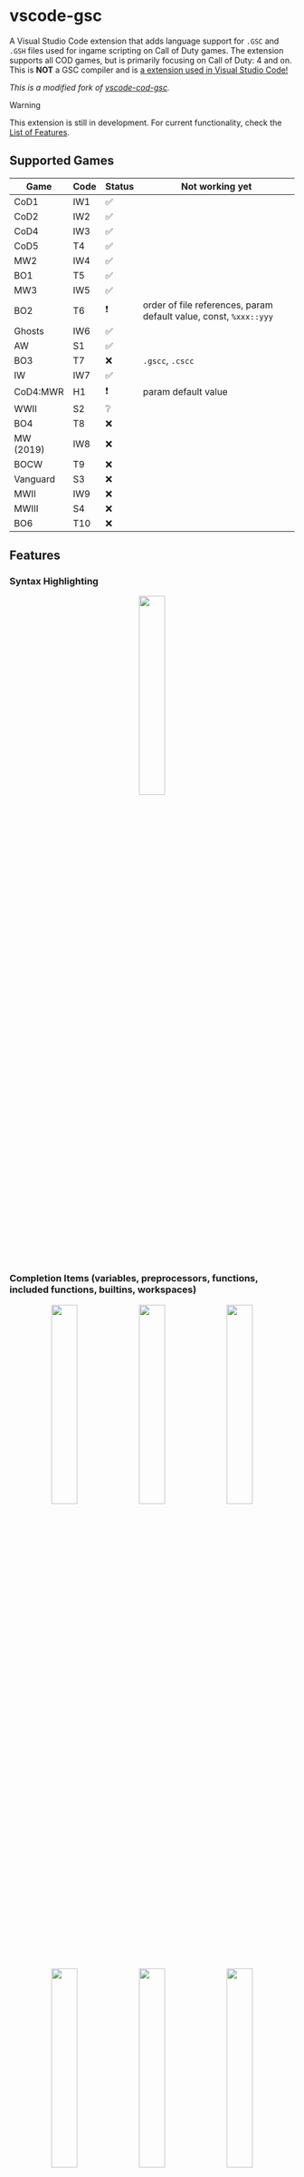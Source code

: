 # vscode-gsc

A Visual Studio Code extension that adds language support for `.GSC` and `.GSH` files used for ingame scripting on Call of Duty games. The extension supports all COD games, but is primarily focusing on Call of Duty: 4 and on. This is **NOT** a GSC compiler and is [a extension used in Visual Studio Code!](https://marketplace.visualstudio.com/items?itemName=mjkzy.vscode-gsc-ultimate)

_This is a modified fork of [vscode-cod-gsc](https://github.com/eyza-cod2/vscode-cod-gsc)._

> [!WARNING] 
> This extension is still in development. For current functionality, check the [List of Features](#list-of-features).

## Supported Games

| Game           | Code | Status             | Not working yet                                                   |
|----------------|------|--------------------|------------------------------------------------------------------ |
| CoD1           | IW1  | ✅ |                                                                                  |
| CoD2           | IW2  | ✅ |                                                                                  |
| CoD4           | IW3  | ✅ |                                                                                  |
| CoD5           | T4   | ✅ |                                                                                  |
| MW2            | IW4  | ✅ |                                                                                  |
| BO1            | T5   | ✅ |                                                                                  |
| MW3            | IW5  | ✅ |                                                                                  |
| BO2            | T6   | ❗ | order of file references, param default value, const, `%xxx::yyy`                |
| Ghosts         | IW6  | ✅ |                                                                                  |
| AW             | S1   | ✅ |                                                                                  |
| BO3            | T7   | ❌ | `.gscc`, `.cscc`                                                                 |
| IW             | IW7  | ✅ |                                                                                  |
| CoD4:MWR       | H1   | ❗ | param default value                                                              |
| WWII           | S2   | ❔ |                                                                                  |
| BO4            | T8   | ❌ |                                                                                  |
| MW (2019)      | IW8  | ❌ |                                                                                  |
| BOCW           | T9   | ❌ |                                                                                  |
| Vanguard       | S3   | ❌ |                                                                                  |
| MWII           | IW9  | ❌ |                                                                                  |
| MWIII          | S4   | ❌ |                                                                                  |
| BO6            | T10  | ❌ |                                                                                  |

## Features

### Syntax Highlighting
<div align="center">
  <img src="images/vscode-syntax-highlight-1.png" width="30%">
</div>

### Completion Items (variables, preprocessors, functions, included functions, builtins, workspaces)
<div align="center">
  <img src="images/vscode-completion-4.png" width="30%">
  <img src="images/vscode-completion-5.png" width="30%">
  <img src="images/vscode-completion-3.png" width="30%">
  <img src="images/vscode-completion-2.gif" width="30%">
  <img src="images/vscode-completion-1.png" width="30%">
  <img src="images/vscode-completion-6.png" width="30%">
</div>

### Diagnostics (error messages, invalid file for #include/#using, possible missing semicolon)
<div align="center">
  <img src="images/vscode-diagnostics-1.png" width="30%">
  <img src="images/vscode-diagnostics-include.png" width="30%">
  <img src="images/vscode-diagnostics-single-line.png" width="30%">
</div>

### Functions (go to definition, hover info for various things, references, rename)
<div align="center">
  <img src="images/vscode-function-definition.gif" width="30%">
  <img src="images/vscode-function-hover.gif" width="30%">
  <img src="images/vscode-function-hover-spawn.png" width="30%">
  <img src="images/vscode-hover-path.png" width="30%">
  <img src="images/vscode-references-function.png" width="30%">
  <img src="images/vscode-rename-function.png" width="30%">
</div>

### Workspace folders
Visual Studio Code multi-root workspace can be used to "join" your mod folders as they get loaded into the game.

The order of how files are being searched is now determined by how the workspace folder appears in explorer tab. 
The last folder is searched first.

<div align="center">
  <img src="images/vscode-workspace-order.png" width="60%">
</div>

It can simulate your .IWD files - their file name determines which files gets loaded first in the game.

For example, this is typical setup:
- raw
- mod1
- mappack

From game perspective, it could represents these files:
- iw_00.iwd - iw15.iwd (original game files for CoD2)
- z_mod1.iwd
- zzz_mappack.iwd

The alphabetical order of .IWD is important to correctly replace original files.
The order of the workspace folders must be the same!

### Code actions (include folder for file reference, ignore missing)
<div align="center">
  <img src="images/vscode-workspace-folder-include.gif" width="50%">
  <img src="images/vscode-quick-fix.png" width="50%">
</div>

### GSC Files

#### Visualization of replaced (unreachable) files.

When GSC file is replaced by another GSC file in multi-root workspace because of the same game path, the code in text editor is shown as semi-transparent (unreachable code)<br>

<div align="center">
  <img src="images/vscode-workspace-replaced-file-code.png" width="30%">
</div>

### Other

#### Status bar
<div align="center">
  <img src="images/vscode-statusbar-game.png" width="30%">
  <img src="images/vscode-sidebar.png" width="30%">
</div>

## List of Features
- GSC file parser
  - Syntax parser
    - Comments (`/*...*/`, `//...`)
    - Developer blocks (`/# ... #/`, `/@ ... @/`)
    - Preprocessor (`#include`, `#using` (3arc), `#using_animtree`, `#animtree`, `#define`, `#if`, `#ifdef`, `#else`, `#endif`, `#undef`, `#precache` (3arc), `#insert` (3arc))
    - Keywords (`return`, `if`, `else`, `for`, `foreach`, `while`, `do-while`, `switch`, `continue`, `break`, `case`, `default`, `childthread`, `call`, `thread`, `wait`, `waittillframeend`, `waittill`, `waittillmatch`, `endon`, `notify`, `breakpoint`)
    - Operators (`=`, `+=`, `-=`, `*=`, `/=`, `%=`, `|=`, `&=`, `^=`, `++`, `--`, `+`, `-`, `*`, `/`, `%`, `|`, `&`, `^`, `<<`, `>>`, `==`, `!=`, `<`, `>`, `<=`, `>=`, `&&`, `||`, `!`, `~`)
    - Strings (`"default"`, `&"STRING_LOCALIZED"`, `#"sv_cvar_string"`)
    - Ternary conditional operators (`true ? "yes" : "no"`)
    - Anim string (`%xanim_file_name`)
    - Path (eg. `maps\mp\gametypes\sd`)
  - Detection of explicitly typed types of variables (string, localized string, cvar string, vector, integer, float, structure, array, function, entity, bool, xanim)
- Completion item provider (auto-suggestion)
    - <b>[NEW]</b> Builtin functions are now CoD4 functions (CoD2 exists for stuff like `getCvar()`)
    - Variables (local to function, global `level` and `game`)
    - Constants
    - Keywords 
    - File path
    - Local & included function definitions
    - External function definitions
- Diagnostics (errors and warnings)
  - Syntax error
    - Unexpected tokens
    - Missing semicolons
  - Extra semicolons
  - Invalid function parameters
  - Missing files
  - Invalid numbers of function parameters
  - Variables used before definition (could be better)
- Semantics token provider 
  - Proper colorization of tokens
- Definition and Reference provider
  - Local functions (`funcName()`)
  - External functions (`maps\mp\gametypes\file::funcName()`)
  - Included functions (via `#include` or `#using` in T7-T9)
  - Local & global variables (including function parameters)
  - Macros
- Hover provider
  - Function info with single & multi-line comments <b><i>(TODO: add ScriptDoc comments)</i></b>
  - Path info
  - QoL variable and preprocessor info (including function parameters)
  - Namespace definition
- Code action provider
  - Adding missing files into ignored list
  - Adding undefined functions into ignored list
- Rename provider
  - Function rename
  - Local & global variable rename
  - Local file pvscreprocessor rename
- Call hierarchy
  - Local, external, & included functions shown

<br><br>

## TODO list
### Priority
- Add custom global include list of GSC function
- Support for default function parameter value - supported in newer COD games
- When renaming GSC file, ask for reference update in other GSC files
### Non priority
- Code action - implement unknown function
- Add .csc files (client side scripts)
- Parser for .menu files
- Improve detection of variable types - now it's detected only by explicitly assigned constant value
- Show available string constants for `notify` `waittill` `waittillmatch` `endon` in completion item provider
- Check for unreachable code

## Install
This extension will soon be available through Visual Studio Marketplace under "vscode-gsc".

## Support
[Click here to tip the original developer via PayPal!](https://www.paypal.com/donate/?hosted_button_id=R59Y6UN9LJVXQ)
